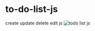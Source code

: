 # to-do-list-js
 create update delete edit js
 ![todo list js](https://github.com/krupesh788/to-do-list-js/assets/71176180/68f5e680-04c4-40d3-b3c3-78dfe304d0f7)

